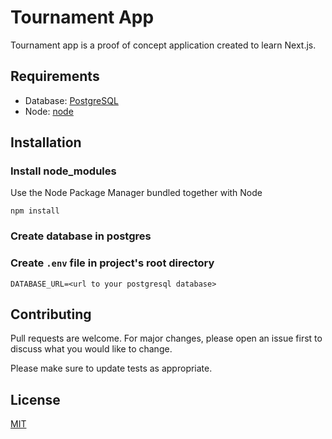 # Tournament App

Tournament app is a proof of concept application created to learn Next.js.

## Requirements

* Database:  [PostgreSQL](https://www.postgresql.org/download/)
* Node:  [node](https://nodejs.org/en/)

## Installation

### Install node_modules

Use the Node Package Manager bundled together with Node

```npm
npm install
```

### Create database in postgres

### Create `.env` file in project's root directory

```.env
DATABASE_URL=<url to your postgresql database>
```

## Contributing

Pull requests are welcome. For major changes, please open an issue first to discuss what you would like to change.

Please make sure to update tests as appropriate.

## License

[MIT](https://choosealicense.com/licenses/mit/)
